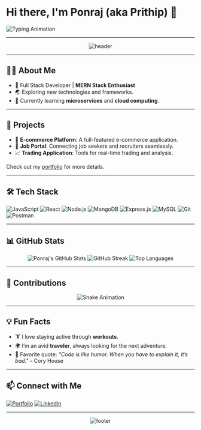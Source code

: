 # Hi there, I'm Ponraj (aka Prithip) 👋

![Typing Animation](https://readme-typing-svg.herokuapp.com?font=Fira+Code&weight=600&size=24&duration=4000&pause=500&color=2E89F7&center=true&vCenter=true&width=600&lines=Full+Stack+Developer+%7C+MERN+Stack;Crafting+Scalable+Web+Apps;Open+to+Collaboration+%26+Learning!)

---

<p align="center">
  <img src="https://capsule-render.vercel.app/api?type=waving&color=gradient&height=200&section=header&text=Welcome!&fontSize=50&fontAlignY=40&animation=fadeIn" alt="header" />
</p>

---

## 👨‍💻 About Me
- 💼 Full Stack Developer | **MERN Stack Enthusiast**
- 🌏 Exploring new technologies and frameworks.
- 🌱 Currently learning **microservices** and **cloud computing**.

---

## 🚀 Projects
- 🛒 **E-commerce Platform**: A full-featured e-commerce application.
- 💼 **Job Portal**: Connecting job seekers and recruiters seamlessly.
- 📈 **Trading Application**: Tools for real-time trading and analysis.

Check out my [portfolio](https://ponrajportfolio.netlify.app/) for more details.

---

## 🛠️ Tech Stack
![JavaScript](https://img.shields.io/badge/-JavaScript-F7DF1E?style=flat&logo=javascript&logoColor=black)
![React](https://img.shields.io/badge/-React-61DAFB?style=flat&logo=react&logoColor=black)
![Node.js](https://img.shields.io/badge/-Node.js-339933?style=flat&logo=node.js&logoColor=white)
![MongoDB](https://img.shields.io/badge/-MongoDB-47A248?style=flat&logo=mongodb&logoColor=white)
![Express.js](https://img.shields.io/badge/-Express.js-000000?style=flat&logo=express&logoColor=white)
![MySQL](https://img.shields.io/badge/-MySQL-4479A1?style=flat&logo=mysql&logoColor=white)
![Git](https://img.shields.io/badge/-Git-F05032?style=flat&logo=git&logoColor=white)
![Postman](https://img.shields.io/badge/-Postman-FF6C37?style=flat&logo=postman&logoColor=white)

---

## 📊 GitHub Stats
<p align="center">
  <img src="https://github-readme-stats.vercel.app/api?username=ponraj&show_icons=true&theme=radical" alt="Ponraj's GitHub Stats" />
  <img src="https://github-readme-streak-stats.herokuapp.com?user=ponraj&theme=radical" alt="GitHub Streak" />
  <img src="https://github-readme-stats.vercel.app/api/top-langs/?username=ponraj&layout=compact&theme=radical" alt="Top Languages" />
</p>

---

## 🐍 Contributions
<p align="center">
  <img src="https://github.com/ponraj/ponraj/blob/output/github-contribution-grid-snake.svg" alt="Snake Animation">
</p>

---

## 💡 Fun Facts
- 🏋️ I love staying active through **workouts**.
- 🌍 I’m an avid **traveler**, always looking for the next adventure.
- 💬 Favorite quote: _"Code is like humor. When you have to explain it, it’s bad."_ – Cory House

---

## 📫 Connect with Me
[![Portfolio](https://img.shields.io/badge/-Portfolio-blue?style=flat&logo=internet-explorer&logoColor=white)](https://ponrajportfolio.netlify.app/)
[![LinkedIn](https://img.shields.io/badge/-LinkedIn-blue?style=flat&logo=linkedin&logoColor=white)](https://www.linkedin.com/in/ponraj-e-913026195/)

---

<p align="center">
  <img src="https://capsule-render.vercel.app/api?type=waving&color=gradient&height=200&section=footer" alt="footer" />
</p>
